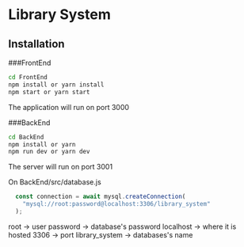 # Library System

## Installation

###FrontEnd

```bash
cd FrontEnd
npm install or yarn install
npm start or yarn start
```
The application will run on port 3000


###BackEnd

```bash
cd BackEnd
npm install or yarn
npm run dev or yarn dev
```
The server will run on port 3001


On BackEnd/src/database.js
```js
  const connection = await mysql.createConnection(
    "mysql://root:password@localhost:3306/library_system"
  );
```

root -> user
password -> database's password
localhost -> where it is hosted
3306 -> port
library_system -> databases's name
